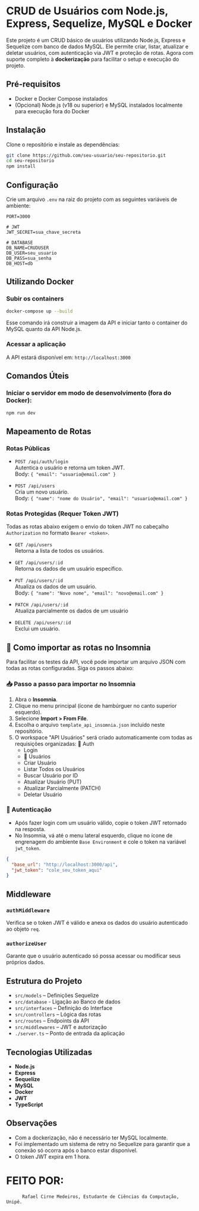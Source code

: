 
# CRUD de Usuários com Node.js, Express, Sequelize, MySQL e Docker

Este projeto é um CRUD básico de usuários utilizando Node.js, Express e Sequelize com banco de dados MySQL. Ele permite criar, listar, atualizar e deletar usuários, com autenticação via JWT e proteção de rotas. Agora com suporte completo à **dockerização** para facilitar o setup e execução do projeto.

## Pré-requisitos

- Docker e Docker Compose instalados
- (Opcional) Node.js (v18 ou superior) e MySQL instalados localmente para execução fora do Docker

## Instalação

Clone o repositório e instale as dependências:

```bash
git clone https://github.com/seu-usuario/seu-repositorio.git
cd seu-repositorio
npm install
```

## Configuração

Crie um arquivo `.env` na raiz do projeto com as seguintes variáveis de ambiente:

```env
PORT=3000

# JWT
JWT_SECRET=sua_chave_secreta

# DATABASE
DB_NAME=CRUDUSER
DB_USER=seu_usuario
DB_PASS=sua_senha
DB_HOST=db
```


## Utilizando Docker

### Subir os containers

```bash
docker-compose up --build
```

Esse comando irá construir a imagem da API e iniciar tanto o container do MySQL quanto da API Node.js.

### Acessar a aplicação

A API estará disponível em: `http://localhost:3000`

## Comandos Úteis

### Iniciar o servidor em modo de desenvolvimento (fora do Docker):

```bash
npm run dev
```

## Mapeamento de Rotas

### Rotas Públicas

- `POST /api/auth/login`  
  Autentica o usuário e retorna um token JWT.  
  Body: `{ "email": "usuario@email.com" }`

- `POST /api/users`  
  Cria um novo usuário.  
  Body: `{ "name": "nome do Usuário", "email": "usuario@email.com" }`

### Rotas Protegidas (Requer Token JWT)

Todas as rotas abaixo exigem o envio do token JWT no cabeçalho `Authorization` no formato `Bearer <token>`.

- `GET /api/users`  
  Retorna a lista de todos os usuários.

- `GET /api/users/:id`  
  Retorna os dados de um usuário específico.

- `PUT /api/users/:id`  
  Atualiza os dados de um usuário.  
  Body: `{ "name": "Novo nome", "email": "novo@email.com" }`

- `PATCH /api/users/:id`  
  Atualiza parcialmente os dados de um usuário

- `DELETE /api/users/:id`  
  Exclui um usuário.

## 🧪 Como importar as rotas no Insomnia

Para facilitar os testes da API, você pode importar um arquivo JSON com todas as rotas configuradas. Siga os passos abaixo:

### 📥 Passo a passo para importar no Insomnia

1. Abra o **Insomnia**.
2. Clique no menu principal (ícone de hambúrguer no canto superior esquerdo).
3. Selecione **Import > From File**.
4. Escolha o arquivo `template_api_insomnia.json` incluído neste repositório.
5. O workspace "API Usuários" será criado automaticamente com todas as requisições organizadas:
    📁 Auth
    - Login
    - 📁 Usuários
    - Criar Usuário
    - Listar Todos os Usuários
    - Buscar Usuário por ID
    - Atualizar Usuário (PUT)
    - Atualizar Parcialmente (PATCH)
    - Deletar Usuário

### 🔐 Autenticação

- Após fazer login com um usuário válido, copie o token JWT retornado na resposta.
- No Insomnia, vá até o menu lateral esquerdo, clique no ícone de engrenagem do ambiente `Base Environment` e cole o token na variável `jwt_token`.

```json
{
  "base_url": "http://localhost:3000/api",
  "jwt_token": "cole_seu_token_aqui"
}
```
## Middleware

### `authMiddleware`
Verifica se o token JWT é válido e anexa os dados do usuário autenticado ao objeto `req`.

### `authorizeUser`
Garante que o usuário autenticado só possa acessar ou modificar seus próprios dados.

## Estrutura do Projeto

- `src/models` – Definições Sequelize
- `src/database` - Ligação ao Banco de dados
- `src/interfaces` – Definição do Interface
- `src/controllers` – Lógica das rotas
- `src/routes` – Endpoints da API
- `src/middlewares` – JWT e autorização
- `./server.ts` – Ponto de entrada da aplicação

## Tecnologias Utilizadas

- **Node.js**
- **Express**
- **Sequelize**
- **MySQL**
- **Docker**
- **JWT**
- **TypeScript**

## Observações

- Com a dockerização, não é necessário ter MySQL localmente.
- Foi implementado um sistema de retry no Sequelize para garantir que a conexão só ocorra após o banco estar disponível.
- O token JWT expira em 1 hora.

# FEITO POR:
```
      Rafael Cirne Medeiros, Estudante de Ciências da Computação, Unipê.
```